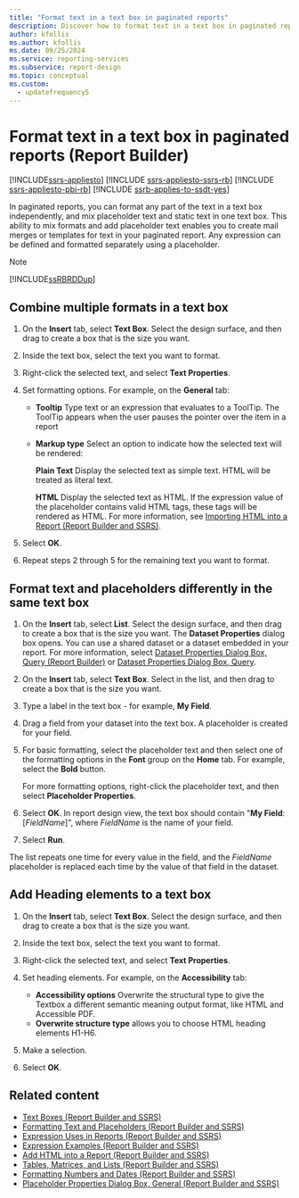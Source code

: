 ```yaml
---
title: "Format text in a text box in paginated reports"
description: Discover how to format text in a text box in paginated reports, and how to mix placeholder text and static text to create mail merges or templates for text in Report Builder.
author: kfollis
ms.author: kfollis
ms.date: 09/25/2024
ms.service: reporting-services
ms.subservice: report-design
ms.topic: conceptual
ms.custom:
  - updatefrequency5
---
```

# Format text in a text box in paginated reports (Report Builder)

[!INCLUDE[ssrs-appliesto](../../includes/ssrs-appliesto.md)] [!INCLUDE [ssrs-appliesto-ssrs-rb](../../includes/ssrs-appliesto-ssrs-rb.md)] [!INCLUDE [ssrs-appliesto-pbi-rb](../../includes/ssrs-appliesto-pbi-rb.md)] [!INCLUDE [ssrb-applies-to-ssdt-yes](../../includes/ssrb-applies-to-ssdt-yes.md)]

In paginated reports, you can format any part of the text in a text box independently, and mix placeholder text and static text in one text box. This ability to mix formats and add placeholder text enables you to create mail merges or templates for text in your paginated report. Any expression can be defined and formatted separately using a placeholder.  
  
> [!NOTE]  
> [!INCLUDE[ssRBRDDup](../../includes/ssrbrddup-md.md)]  
  
## Combine multiple formats in a text box  
  
1. On the **Insert** tab, select **Text Box**. Select the design surface, and then drag to create a box that is the size you want.  
  
1. Inside the text box, select the text you want to format.  
  
1. Right-click the selected text, and select **Text Properties**.  
  
1. Set formatting options. For example, on the **General** tab:  
  
    -   **Tooltip** Type text or an expression that evaluates to a ToolTip. The ToolTip appears when the user pauses the pointer over the item in a report  
  
    -   **Markup type** Select an option to indicate how the selected text will be rendered:  
  
         **Plain Text** Display the selected text as simple text. HTML will be treated as literal text.  
  
         **HTML**  Display the selected text as HTML. If the expression value of the placeholder contains valid HTML tags, these tags will be rendered as HTML. For more information, see [Importing HTML into a Report &#40;Report Builder and SSRS&#41;](../../reporting-services/report-design/importing-html-into-a-report-report-builder-and-ssrs.md).  
1. Select **OK**.  
  
1. Repeat steps 2 through 5 for the remaining text you want to format.  
  
## Format text and placeholders differently in the same text box  
  
1. On the **Insert** tab, select **List**. Select the design surface, and then drag to create a box that is the size you want. The **Dataset Properties** dialog box opens. You can use a shared dataset or a dataset embedded in your report. For more information, select [Dataset Properties Dialog Box, Query &#40;Report Builder&#41;](../../reporting-services/report-data/dataset-properties-dialog-box-query-report-builder.md) or [Dataset Properties Dialog Box, Query](/previous-versions/sql/).  
  
1. On the **Insert** tab, select **Text Box**. Select in the list, and then drag to create a box that is the size you want.  
  
1. Type a label in the text box - for example, **My Field**.  
  
1. Drag a field from your dataset into the text box. A placeholder is created for your field.  
  
1. For basic formatting, select the placeholder text and then select one of the formatting options in the **Font** group on the **Home** tab. For example, select the **Bold** button.  
  
     For more formatting options, right-click the placeholder text, and then select **Placeholder Properties**.  
  
1. Select **OK**. In report design view, the text box should contain "**My Field**: [*FieldName*]", where *FieldName* is the name of your field.  
  
1. Select **Run**.  
  
 The list repeats one time for every value in the field, and the *FieldName* placeholder is replaced each time by the value of that field in the dataset.  
 
## Add Heading elements to a text box 
  
1. On the **Insert** tab, select **Text Box**. Select the design surface, and then drag to create a box that is the size you want.  
  
1. Inside the text box, select the text you want to format.  
  
1. Right-click the selected text, and select **Text Properties**. 
 
1. Set heading elements. For example, on the **Accessibility** tab:

    - **Accessibility options** Overwrite the structural type to give the Textbox a different semantic meaning output format, like HTML and Accessible PDF.
    - **Overwrite structure type** allows you to choose HTML heading elements H1-H6.

1. Make a selection. 

1. Select **OK**.

## Related content

- [Text Boxes &#40;Report Builder and SSRS&#41;](../../reporting-services/report-design/text-boxes-report-builder-and-ssrs.md)
- [Formatting Text and Placeholders &#40;Report Builder and SSRS&#41;](../../reporting-services/report-design/formatting-text-and-placeholders-report-builder-and-ssrs.md)
- [Expression Uses in Reports &#40;Report Builder and SSRS&#41;](../../reporting-services/report-design/expression-uses-in-reports-report-builder-and-ssrs.md)
- [Expression Examples &#40;Report Builder and SSRS&#41;](../../reporting-services/report-design/expression-examples-report-builder-and-ssrs.md)
- [Add HTML into a Report &#40;Report Builder and SSRS&#41;](../../reporting-services/report-design/add-html-into-a-report-report-builder-and-ssrs.md)
- [Tables, Matrices, and Lists &#40;Report Builder and SSRS&#41;](../../reporting-services/report-design/tables-matrices-and-lists-report-builder-and-ssrs.md)
- [Formatting Numbers and Dates &#40;Report Builder and SSRS&#41;](../../reporting-services/report-design/formatting-numbers-and-dates-report-builder-and-ssrs.md)
- [Placeholder Properties Dialog Box, General &#40;Report Builder and SSRS&#41;](./text-boxes-report-builder-and-ssrs.md)
